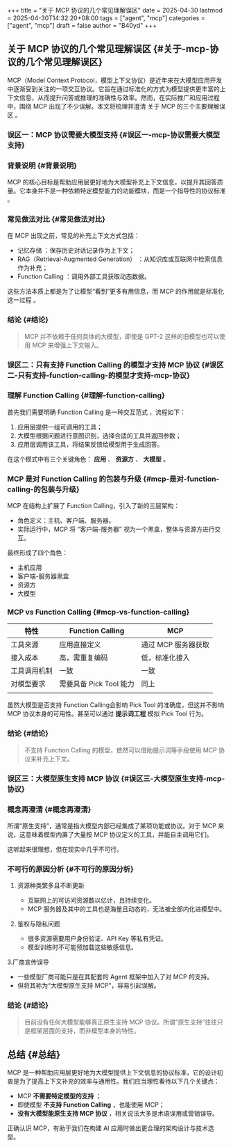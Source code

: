 +++
title = "关于 MCP 协议的几个常见理解误区"
date = 2025-04-30
lastmod = 2025-04-30T14:32:20+08:00
tags = ["agent", "mcp"]
categories = ["agent", "mcp"]
draft = false
author = "B40yd"
+++

## 关于 MCP 协议的几个常见理解误区 {#关于-mcp-协议的几个常见理解误区}

MCP（Model Context Protocol，模型上下文协议）是近年来在大模型应用开发中逐渐受到关注的一项交互协议。它旨在通过标准化的方式为模型提供更丰富的上下文信息，从而提升问答或推理的准确性与效率。然而，在实际推广和应用过程中，围绕 MCP 出现了不少误解。本文将梳理并澄清 关于 MCP 的三个主要理解误区 。


### 误区一：MCP 协议需要大模型支持 {#误区一-mcp-协议需要大模型支持}


### 背景说明 {#背景说明}

MCP 的核心目标是帮助应用层更好地为大模型补充上下文信息，以提升其回答质量。它本身并不是一种依赖特定模型能力的功能模块，而是一个指导性的协议标准 。


### 常见做法对比 {#常见做法对比}

在 MCP 出现之前，常见的补充上下文方式包括：

-   记忆存储 ：保存历史对话记录作为上下文；
-   RAG（Retrieval-Augmented Generation） ：从知识库或互联网中检索信息作为补充；
-   Function Calling ：调用外部工具获取动态数据。

这些方法本质上都是为了让模型“看到”更多有用信息，而 MCP 的作用就是标准化这一过程 。


### 结论 {#结论}

> MCP 并不依赖于任何具体的大模型，即使是 GPT-2 这样的旧模型也可以使用 MCP 来增强上下文输入。


### 误区二：只有支持 Function Calling 的模型才支持 MCP 协议 {#误区二-只有支持-function-calling-的模型才支持-mcp-协议}


### 理解 Function Calling {#理解-function-calling}

首先我们需要明确 Function Calling 是一种交互范式 ，流程如下：

1.  应用层提供一组可调用的工具；
2.  大模型根据问题进行意图识别，选择合适的工具并返回参数；
3.  应用层调用该工具，将结果反馈给模型用于生成回答。

在这个模式中有三个关键角色： **应用** 、 **资源方** 、 **大模型** 。


### MCP 是对 Function Calling 的包装与升级 {#mcp-是对-function-calling-的包装与升级}

MCP 在结构上扩展了 Function Calling，引入了新的三层架构：

-   角色定义：主机、客户端、服务器。
-   实际运行中，MCP 将 “客户端-服务器” 视为一个黑盒，整体与资源方进行交互。

最终形成了四个角色：

-   主机应用
-   客户端-服务器黑盒
-   资源方
-   大模型


### MCP vs Function Calling {#mcp-vs-function-calling}

| 特性   | Function Calling  | MCP          |
|------|-------------------|--------------|
| 工具来源 | 应用直接定义      | 通过 MCP 服务器获取 |
| 接入成本 | 高，需重复编码    | 低，标准化接入 |
| 工具调用机制 | 一致              | 一致         |
| 对模型要求 | 需要具备 Pick Tool 能力 | 同上         |
|        |                   |              |

虽然大模型是否支持 Function Calling会影响 Pick Tool 的准确度，但这并不影响 MCP 协议本身的可用性。甚至可以通过 **提示词工程** 模拟 Pick Tool 行为。


### 结论 {#结论}

> 不支持 Function Calling 的模型，依然可以借助提示词等手段使用 MCP 协议来补充上下文。


### 误区三：大模型原生支持 MCP 协议 {#误区三-大模型原生支持-mcp-协议}


### 概念再澄清 {#概念再澄清}

所谓“原生支持”，通常是指大模型内部已经集成了某项功能或协议。对于 MCP 来说，这意味着模型内置了大量按 MCP 协议定义的工具，并能自主调用它们。

这听起来很理想，但在现实中几乎不可行。


### 不可行的原因分析 {#不可行的原因分析}

1.  资源种类繁多且不断更新
    -   互联网上的可访问资源数以亿计，且持续变化。
    -   MCP 服务器及其中的工具也是海量且动态的，无法被全部内化进模型中。

2.  鉴权与隐私问题
    -   很多资源需要用户身份验证、API Key 等私有凭证。
    -   模型训练时不可能预加载这些敏感信息。

3.厂商宣传误导

-   一些模型厂商可能只是在其配套的 Agent 框架中加入了对 MCP 的支持。
-   但将其称为“大模型原生支持 MCP”，容易引起误解。


### 结论 {#结论}

> 目前没有任何大模型能够真正原生支持 MCP 协议。所谓“原生支持”往往只是框架层面的支持，而非模型本身的特性。


## 总结 {#总结}

MCP 是一种帮助应用层更好地为大模型提供上下文信息的协议标准，它的设计初衷是为了提高上下文补充的效率与通用性。我们应当理性看待以下几个关键点：

-   MCP **不需要特定模型的支持** ；
-   即使模型 **不支持 Function Calling** ，也能使用 MCP；
-   **没有大模型能原生支持 MCP 协议** ，相关说法大多是术语误用或营销误导。

正确认识 MCP，有助于我们在构建 AI 应用时做出更合理的架构设计与技术选型。
